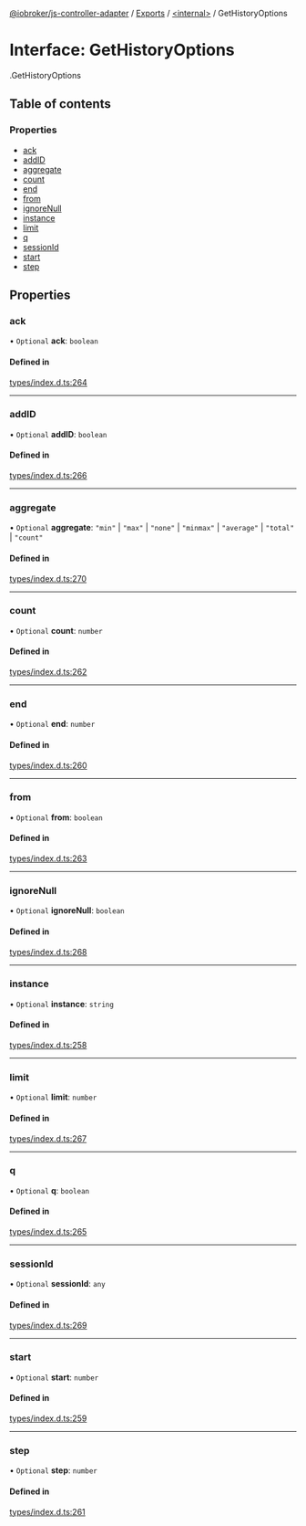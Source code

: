 [@iobroker/js-controller-adapter](../README.md) / [Exports](../modules.md) / [<internal\>](../modules/internal_.md) / GetHistoryOptions

# Interface: GetHistoryOptions

[<internal>](../modules/internal_.md).GetHistoryOptions

## Table of contents

### Properties

- [ack](internal_.GetHistoryOptions.md#ack)
- [addID](internal_.GetHistoryOptions.md#addid)
- [aggregate](internal_.GetHistoryOptions.md#aggregate)
- [count](internal_.GetHistoryOptions.md#count)
- [end](internal_.GetHistoryOptions.md#end)
- [from](internal_.GetHistoryOptions.md#from)
- [ignoreNull](internal_.GetHistoryOptions.md#ignorenull)
- [instance](internal_.GetHistoryOptions.md#instance)
- [limit](internal_.GetHistoryOptions.md#limit)
- [q](internal_.GetHistoryOptions.md#q)
- [sessionId](internal_.GetHistoryOptions.md#sessionid)
- [start](internal_.GetHistoryOptions.md#start)
- [step](internal_.GetHistoryOptions.md#step)

## Properties

### ack

• `Optional` **ack**: `boolean`

#### Defined in

[types/index.d.ts:264](https://github.com/ioBroker/ioBroker.js-controller/blob/57263052/packages/types/index.d.ts#L264)

___

### addID

• `Optional` **addID**: `boolean`

#### Defined in

[types/index.d.ts:266](https://github.com/ioBroker/ioBroker.js-controller/blob/57263052/packages/types/index.d.ts#L266)

___

### aggregate

• `Optional` **aggregate**: ``"min"`` \| ``"max"`` \| ``"none"`` \| ``"minmax"`` \| ``"average"`` \| ``"total"`` \| ``"count"``

#### Defined in

[types/index.d.ts:270](https://github.com/ioBroker/ioBroker.js-controller/blob/57263052/packages/types/index.d.ts#L270)

___

### count

• `Optional` **count**: `number`

#### Defined in

[types/index.d.ts:262](https://github.com/ioBroker/ioBroker.js-controller/blob/57263052/packages/types/index.d.ts#L262)

___

### end

• `Optional` **end**: `number`

#### Defined in

[types/index.d.ts:260](https://github.com/ioBroker/ioBroker.js-controller/blob/57263052/packages/types/index.d.ts#L260)

___

### from

• `Optional` **from**: `boolean`

#### Defined in

[types/index.d.ts:263](https://github.com/ioBroker/ioBroker.js-controller/blob/57263052/packages/types/index.d.ts#L263)

___

### ignoreNull

• `Optional` **ignoreNull**: `boolean`

#### Defined in

[types/index.d.ts:268](https://github.com/ioBroker/ioBroker.js-controller/blob/57263052/packages/types/index.d.ts#L268)

___

### instance

• `Optional` **instance**: `string`

#### Defined in

[types/index.d.ts:258](https://github.com/ioBroker/ioBroker.js-controller/blob/57263052/packages/types/index.d.ts#L258)

___

### limit

• `Optional` **limit**: `number`

#### Defined in

[types/index.d.ts:267](https://github.com/ioBroker/ioBroker.js-controller/blob/57263052/packages/types/index.d.ts#L267)

___

### q

• `Optional` **q**: `boolean`

#### Defined in

[types/index.d.ts:265](https://github.com/ioBroker/ioBroker.js-controller/blob/57263052/packages/types/index.d.ts#L265)

___

### sessionId

• `Optional` **sessionId**: `any`

#### Defined in

[types/index.d.ts:269](https://github.com/ioBroker/ioBroker.js-controller/blob/57263052/packages/types/index.d.ts#L269)

___

### start

• `Optional` **start**: `number`

#### Defined in

[types/index.d.ts:259](https://github.com/ioBroker/ioBroker.js-controller/blob/57263052/packages/types/index.d.ts#L259)

___

### step

• `Optional` **step**: `number`

#### Defined in

[types/index.d.ts:261](https://github.com/ioBroker/ioBroker.js-controller/blob/57263052/packages/types/index.d.ts#L261)
